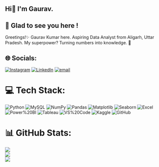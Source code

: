 ## Hi👋 I'm Gaurav.

## 💫 Glad to see you here !

Greetings!✨ Gaurav Kumar here. Aspiring Data Analyst from Aligarh, Uttar Pradesh. My superpower? Turning numbers into knowledge. 💪


## 🌐 Socials:
 [![Instagram](https://img.shields.io/badge/Instagram-%23E4405F.svg?logo=Instagram&logoColor=white)](https://instagram.com/_gauravbg.___) [![LinkedIn](https://img.shields.io/badge/LinkedIn-%230077B5.svg?logo=linkedin&logoColor=white)](https://linkedin.com/in/https://www.linkedin.com/in/gauravkumarrrr/) [![email](https://img.shields.io/badge/Email-D14836?logo=gmail&logoColor=yellow)](mailto:iamgaurav6374@gmail.com) 
 

# 💻 Tech Stack:
![Python](https://img.shields.io/badge/Python-3776AB?style=plastic&logo=python&logoColor=white)
![MySQL](https://img.shields.io/badge/MySQL-4479A1?style=plastic&logo=mysql&logoColor=white)
![NumPy](https://img.shields.io/badge/NumPy-013243?style=plastic&logo=numpy&logoColor=white)
![Pandas](https://img.shields.io/badge/Pandas-150458?style=plastic&logo=pandas&logoColor=white)
![Matplotlib](https://img.shields.io/badge/Matplotlib-%23ffffff?style=plastic&logo=matplotlib&logoColor=black)
![Seaborn](https://img.shields.io/badge/Seaborn-4C766A?style=plastic&logo=seaborn&logoColor=white)
![Excel](https://img.shields.io/badge/Microsoft_Excel-217346?style=plastic&logo=microsoft-excel&logoColor=white)
![Power%20BI](https://img.shields.io/badge/Power_BI-F2C811?style=plastic&logo=power-bi&logoColor=black)
![Tableau](https://img.shields.io/badge/Tableau-E97627?style=plastic&logo=tableau&logoColor=white)
![VS%20Code](https://img.shields.io/badge/Visual_Studio_Code-0078D4?style=plastic&logo=visual%20studio%20code&logoColor=white)
![Kaggle](https://img.shields.io/badge/Kaggle-D00000?style=plastic&logo=kaggle&logoColor=white)
![GitHub](https://img.shields.io/badge/GitHub-181717?style=plastic&logo=github&logoColor=white)

# 📊 GitHub Stats:
![](https://github-readme-stats.vercel.app/api?username=Gaurav-6374&theme=swift&hide_border=false&include_all_commits=true&count_private=false)<br/>
![](https://nirzak-streak-stats.vercel.app/?user=Gaurav-6374&theme=swift&hide_border=false)<br/>
![](https://github-readme-stats.vercel.app/api/top-langs/?username=Gaurav-6374&theme=swift&hide_border=false&include_all_commits=true&count_private=false&layout=compact)

